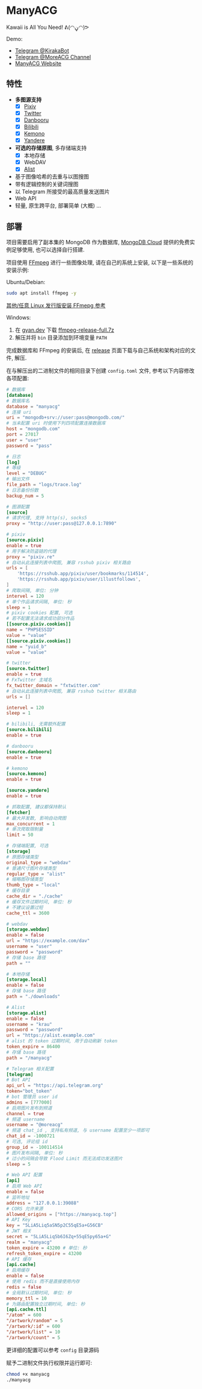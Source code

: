 # ManyACG

Kawaii is All You Need! ᕕ(◠ڼ◠)ᕗ

Demo:

- [Telegram @KirakaBot](https://t.me/kirakabot)
- [Telegram @MoreACG Channel](https://t.me/MoreACG)
- [ManyACG Website](https://manyacg.top)

## 特性

- **多图源支持**
  - [x] [Pixiv](https://www.pixiv.net/)
  - [x] [Twitter](https://twitter.com/)
  - [x] [Danbooru](https://danbooru.donmai.us/)
  - [x] [Bilibili](https://www.bilibili.com/)
  - [x] [Kemono](https://www.kemono.su/)
  - [x] [Yandere](https://yande.re/)
- **可选的存储原图**, 多存储端支持
  - [x] 本地存储
  - [x] WebDAV
  - [x] [Alist](https://alistgo.com/)
- 基于图像哈希的去重与以图搜图
- 带有逻辑控制的关键词搜图
- 以 Telegram 所接受的最高质量发送图片
- Web API
- 轻量, 原生跨平台, 部署简单 (大概)
  ...

## 部署

项目需要启用了副本集的 MongoDB 作为数据库, [MongoDB Cloud](https://www.mongodb.com/) 提供的免费实例足够使用, 也可以选择自行搭建.

项目使用 [FFmpeg](https://ffmpeg.org/) 进行一些图像处理, 请在自己的系统上安装, 以下是一些系统的安装示例:

Ubuntu/Debian:

```bash
sudo apt install ffmpeg -y
```

[其他/任意 Linux 发行版安装 FFmepg 参考](https://krau.top/posts/linux-install-ffmpeg)

Windows:

1. 在 [gyan.dev](https://www.gyan.dev/ffmpeg/builds/) 下载 [ffmpeg-release-full.7z](https://www.gyan.dev/ffmpeg/builds/ffmpeg-release-essentials.7z)
2. 解压并将 `bin` 目录添加到环境变量 `PATH`

完成数据库和 FFmpeg 的安装后, 在 [release](https://github.com/krau/ManyACG/releases) 页面下载与自己系统和架构对应的文件, 解压.

在与解压出的二进制文件的相同目录下创建 `config.toml` 文件, 参考以下内容修改各项配置:

```toml
# 数据库
[database]
# 数据库名
database = "manyacg"
# 连接 uri
uri = "mongodb+srv://user:pass@mongodb.com/"
# 当未配置 uri 时使用下列四项配置连接数据库
host = "mongodb.com"
port = 27017
user = "user"
password = "pass"

# 日志
[log]
# 等级
level = "DEBUG"
# 输出文件
file_path = "logs/trace.log"
# 日志备份份数
backup_num = 5

# 图源配置
[source]
# 请求代理, 支持 http(s), socks5
proxy = "http://user:pass@127.0.0.1:7890"

# pixiv
[source.pixiv]
enable = true
# 用于解决防盗链的代理
proxy = "pixiv.re"
# 自动从此连接列表中爬图, 兼容 rsshub pixiv 相关路由
urls = [
    'https://rsshub.app/pixiv/user/bookmarks/114514',
    'https://rsshub.app/pixiv/user/illustfollows',
]
# 爬取间隔, 单位: 分钟
intervel = 120
# 单个作品请求间隔, 单位: 秒
sleep = 1
# pixiv cookies 配置, 可选
# 若不配置无法请求成功部分作品
[[source.pixiv.cookies]]
name = "PHPSESSID"
value = "value"
[[source.pixiv.cookies]]
name = "yuid_b"
value = "value"

# twitter
[source.twitter]
enable = true
# FxTwitter 主域名
fx_twitter_domain = "fxtwitter.com"
# 自动从此连接列表中爬图, 兼容 rsshub twitter 相关路由
urls = []

intervel = 120
sleep = 1

# bilibili, 无需额外配置
[source.bilibili]
enable = true

# danbooru
[source.danbooru]
enable = true

# kemono
[source.kemono]
enable = true

[source.yandere]
enable = true

# 抓取配置, 建议都保持默认
[fetcher]
# 最大并发数, 影响自动爬图
max_concurrent = 1
# 单次爬取限制量
limit = 50

# 存储端配置, 可选
[storage]
# 原图存储类型
original_type = "webdav"
# 普通尺寸图片存储类型
regular_type = "alist"
# 缩略图存储类型
thumb_type = "local"
# 缓存目录
cache_dir = "./cache"
# 缓存文件过期时间, 单位: 秒
# 不建议设置过短
cache_ttl = 3600

# webdav
[storage.webdav]
enable = false
url = "https://example.com/dav"
username = "user"
password = "password"
# 存储 base 路径
path = ""

# 本地存储
[storage.local]
enable = false
# 存储 base 路径
path = "./downloads"

# Alist
[storage.alist]
enable = false
username = "krau"
password = "password"
url = "https://alist.example.com"
# alist 的 token 过期时间, 用于自动刷新 token
token_expire = 86400
# 存储 base 路径
path = "/manyacg"

# Telegram 相关配置
[telegram]
# Bot API
api_url = "https://api.telegram.org"
token="bot_token"
# bot 管理员 user id
admins = [777000]
# 启用图片发布到频道
channel = true
# 频道 username
username = "@moreacg"
# 频道 chat_id , 支持私有频道, 与 username 配置至少一项即可
chat_id = -1000721
# 可选, 评论组 id
group_id = -100114514
# 图片发布间隔, 单位: 秒
# 过小的间隔会导致 Flood Limit 而无法成功发送图片
sleep = 5

# Web API 配置
[api]
# 启用 Web API
enable = false
# 监听地址
address = "127.0.0.1:39088"
# CORS 允许来源
allowed_origins = ["https://manyacg.top"]
# API Key
key = "5LiA5Liq5aSN5p2C55qE5a+G56CB"
# JWT 相关
secret = "5LiA5Liq5b6I6Zq+55qE5py65a+G"
realm = "manyacg"
token_expire = 43200 # 单位: 秒
refresh_token_expire = 43200
# API 缓存
[api.cache]
# 启用缓存
enable = false
# 使用 redis 而不是直接使用内存
redis = false
# 全局默认过期时间, 单位: 秒
memory_ttl = 10
# 为路由配置独立过期时间, 单位: 秒
[api.cache.ttl]
"/atom" = 600
"/artwork/random" = 5
"/artwork/:id" = 600
"/artwork/list" = 10
"/artwork/count" = 5
```

更详细的配置可以参考 `config` 目录源码

赋予二进制文件执行权限并运行即可:

```bash
chmod +x manyacg
./manyacg
```
